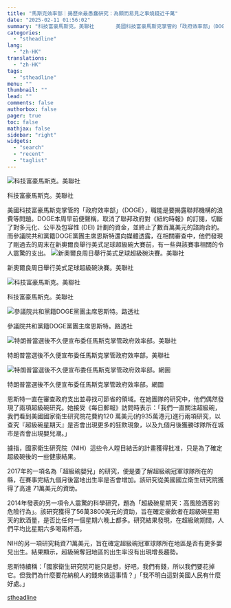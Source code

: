 ```yaml
---
title: "馬斯克效率部｜揭歷來最愚蠢研究：為顯而易見之事燒錢近千萬"
date: "2025-02-11 01:56:02"
summary: "科技富豪馬斯克。美聯社       美國科技富豪馬斯克掌管的「政府效率部」（DOGE），職能..."
categories:
  - "stheadline"
lang:
  - "zh-HK"
translations:
  - "zh-HK"
tags:
  - "stheadline"
menu: ""
thumbnail: ""
lead: ""
comments: false
authorbox: false
pager: true
toc: false
mathjax: false
sidebar: "right"
widgets:
  - "search"
  - "recent"
  - "taglist"
---
```


![科技富豪馬斯克。美聯社](https://image.stheadline.com/f/680p0/0x0/100/none/7a90b97bae45109d6ff8b678fa706cbc/stheadline/inewsmedia/20250211/_2025021101443077852.jpg)

科技富豪馬斯克。美聯社




美國科技富豪馬斯克掌管的「政府效率部」（DOGE），職能是要揭露聯邦機構的浪費等問題。DOGE本周早前便聲稱，取消了聯邦政府對《紐約時報》的訂閱，切斷了對多元化、公平及包容性 (DEI) 計劃的資金，並終止了數百萬美元的諮詢合約。而參議院共和黨籍DOGE黨團主席恩斯特還向媒體透露，在相關審查中，他們發現了剛過去的周末在新奧爾良舉行美式足球超級碗大賽前，有一些與該賽事相關的令人震驚的支出。
 ![新奧爾良周日舉行美式足球超級碗決賽。美聯社](https://image.hkhl.hk/f/1024p0/0x0/100/none/056f0a795c8ee43ca1efb108aa86d664/2025-02/1_WhatsApp_Image_2025-02-11_at_01_33_47.jpeg)


新奧爾良周日舉行美式足球超級碗決賽。美聯社



 ![科技富豪馬斯克。美聯社](https://image.hkhl.hk/f/1024p0/0x0/100/none/a4db65bb61054f0a79f25adc537cdbde/2025-02/1WhatsApp_Image_2025-02-11_at_01_37_27_0.jpeg)


科技富豪馬斯克。美聯社



 ![參議院共和黨籍DOGE黨團主席恩斯特。路透社](https://image.hkhl.hk/f/1024p0/0x0/100/none/42b2bd2b5b63e3962825550f173b2f93/2025-02/3_WhatsApp_Image_2025-02-11_at_01_37_18_0.jpeg)


參議院共和黨籍DOGE黨團主席恩斯特。路透社



 ![特朗普當選後不久便宣布委任馬斯克掌管政府效率部。美聯社](https://image.hkhl.hk/f/1024p0/0x0/100/none/97bc597d13bb22a49e610db79f704433/2025-02/4_WhatsApp_Image_2025-02-11_at_01_32_02.jpeg)


特朗普當選後不久便宣布委任馬斯克掌管政府效率部。美聯社



 ![特朗普當選後不久便宣布委任馬斯克掌管政府效率部。網圖](https://image.hkhl.hk/f/1024p0/0x0/100/none/273518b4e9bcccb132ac883e4c08d1c8/2025-02/5_WhatsApp_Image_2025-02-11_at_01_29_10.jpeg)


特朗普當選後不久便宣布委任馬斯克掌管政府效率部。網圖




恩斯特一直在審查政府支出並尋找可節省的領域。在她團隊的研究中，他們偶然發現了兩項超級碗研究。她接受《每日郵報》訪問時表示：「我們一直關注超級碗，我們看到美國國家衛生研究院花費約120 萬美元(約935萬港元)進行兩項研究，以查究『超級碗星期天』是否會出現更多的狂飲現象，以及九個月後獲勝球隊所在城市是否會出現嬰兒潮。」

據指，國家衛生研究院（NIH）這些令人瞠目結舌的計畫獲得批准，只是為了確定超級碗後的一些健康結果。

2017年的一項名為「超級碗嬰兒」的研究，便是要了解超級碗冠軍球隊所在的縣，在賽事完結九個月後當地出生率是否會增加。該研究從美國國立衛生研究院獲得了高達 71萬美元的資助。

2014年發表的另一項令人震驚的科學研究，題為「超級碗星期天：高風險酒客的危險行為」。該研究獲得了56萬3800美元的資助，旨在確定豪飲者在超級碗星期天的飲酒量，是否比任何一個星期六晚上都多。研究結果發現，在超級碗期間，人們平均比星期六多喝兩杯酒。

NIH的另一項研究耗資71萬美元，旨在確定超級碗冠軍球隊所在地區是否有更多嬰兒出生。結果顯示，超級碗奪冠地區的出生率沒有出現增長趨勢。

恩斯特續稱：「國家衛生研究院可能只是想，好吧，我們有錢，所以我們要花掉它。但我們為什麼要花納稅人的錢來做這事情？」「我不明白這對美國人民有什麼好處。」

[stheadline](https://std.stheadline.com/realtime/article/2051995/即時-國際-馬斯克效率部-揭歷來最愚蠢研究-為顯而易見之事燒錢近千萬)
